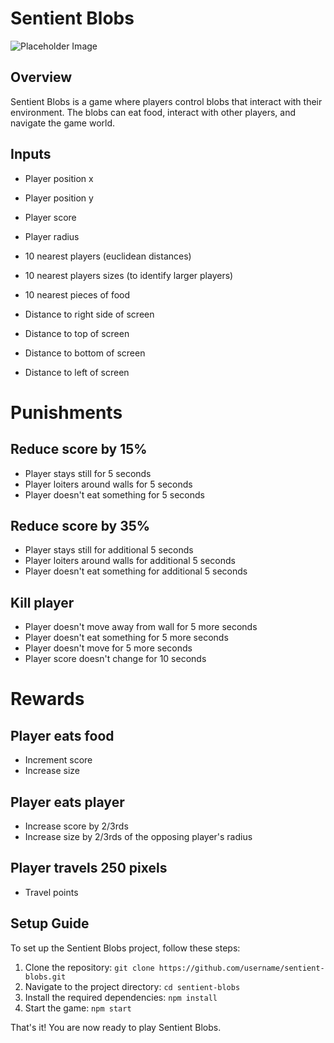 # Sentient Blobs

![Placeholder Image](https://placehold.co/1000x400?font=roboto)

## Overview

Sentient Blobs is a game where players control blobs that interact with their environment. The blobs can eat food, interact with other players, and navigate the game world.

## Inputs
- Player position x
- Player position y
- Player score
- Player radius

- 10 nearest players (euclidean distances)
- 10 nearest players sizes (to identify larger players)
- 10 nearest pieces of food

- Distance to right side of screen
- Distance to top of screen
- Distance to bottom of screen
- Distance to left of screen


# Punishments

## Reduce score by 15%

- Player stays still for 5 seconds
- Player loiters around walls for 5 seconds
- Player doesn't eat something for 5 seconds

## Reduce score by 35%

- Player stays still for additional 5 seconds
- Player loiters around walls for additional 5 seconds
- Player doesn't eat something for additional 5 seconds

## Kill player

- Player doesn't move away from wall for 5 more seconds
- Player doesn't eat something for 5 more seconds
- Player doesn't move for 5 more seconds
- Player score doesn't change for 10 seconds

# Rewards

## Player eats food

- Increment score
- Increase size

## Player eats player

- Increase score by 2/3rds
- Increase size by 2/3rds of the opposing player's radius

## Player travels 250 pixels

- Travel points

## Setup Guide

To set up the Sentient Blobs project, follow these steps:

1. Clone the repository: `git clone https://github.com/username/sentient-blobs.git`
2. Navigate to the project directory: `cd sentient-blobs`
3. Install the required dependencies: `npm install`
4. Start the game: `npm start`

That's it! You are now ready to play Sentient Blobs.
